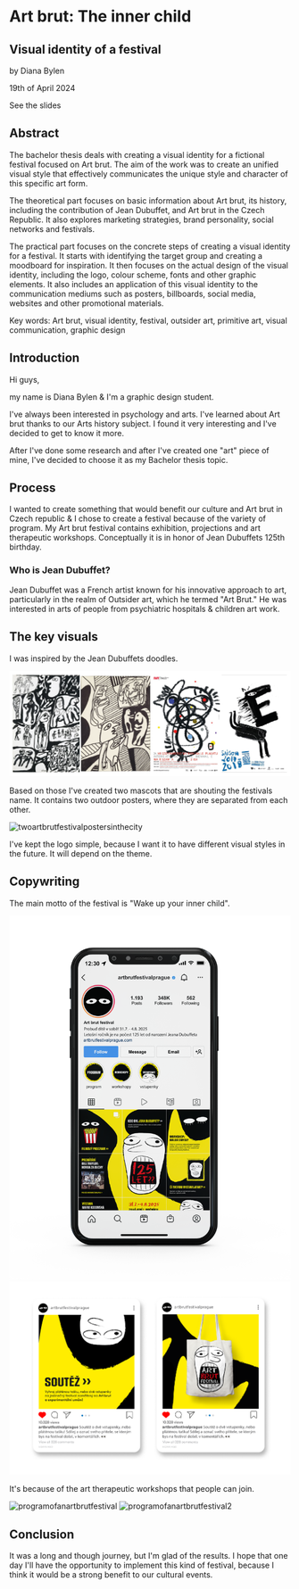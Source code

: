 # Art brut: The inner child
## Visual identity of a festival

by Diana Bylen

19th of April 2024

See the slides

## Abstract
The bachelor thesis deals with creating a visual identity for a fictional festival focused on Art brut. The aim of the work was to create an unified visual style that effectively communicates the unique style and character of this specific art form.

The theoretical part focuses on basic information about Art brut, its history, including the contribution of Jean Dubuffet, and Art brut in the Czech Republic. It also explores marketing strategies, brand personality, social networks and festivals.

The practical part focuses on the concrete steps of creating a visual identity for a festival. It starts with identifying the target group and creating a moodboard for inspiration. It then focuses on the actual design of the visual identity, including the logo, colour scheme, fonts and other graphic elements. It also includes an application of this visual identity to the communication mediums such as posters, billboards, social media, websites and other promotional materials.

Key words: Art brut, visual identity, festival, outsider art, primitive art, visual communication, graphic design

## Introduction
Hi guys,

my name is Diana Bylen & I'm a graphic design student.

I've always been interested in psychology and arts. I've learned about Art brut thanks to our Arts history subject. I found it very interesting and I've decided to get to know it more.

After I've done some research and after I've created one "art" piece of mine, I've decided to choose it as my Bachelor thesis topic.

## Process
I wanted to create something that would benefit our culture and Art brut in Czech republic & I chose to create a festival because of the variety of program. My Art brut festival contains exhibition, projections and art therapeutic workshops. Conceptually it is in honor of Jean Dubuffets 125th birthday.

### Who is Jean Dubuffet?
Jean Dubuffet was a French artist known for his innovative approach to art, particularly in the realm of Outsider art, which he termed "Art Brut." He was interested in arts of people from psychiatric hospitals & children art work.

## The key visuals
I was inspired by the Jean Dubuffets doodles.

![jeandubuffetdoodlesandmoodboardforartbrutfestival](img/12_Moodboard.png)

Based on those I've created two mascots that are shouting the festivals name. It contains two outdoor posters, where they are separated from each other.

![twoartbrutfestivalpostersinthecity](img/two_heads_city.png)

I've kept the logo simple, because I want it to have different visual styles in the future. It will depend on the theme.

## Copywriting
The main motto of the festival is "Wake up your inner child".

![artbrutfestivalinstagramprofile](img/instagram1.png)
![artbrutfestivalinstagramprofile2](img/instagram2.png)

It's because of the art therapeutic workshops that people can join.

![programofanartbrutfestival](img/program1.png)
![programofanartbrutfestival2](img/program2.png)

## Conclusion
It was a long and though journey, but I'm glad of the results. I hope that one day I'll have the opportunity to implement this kind of festival, because I think it would be a strong benefit to our cultural events.
